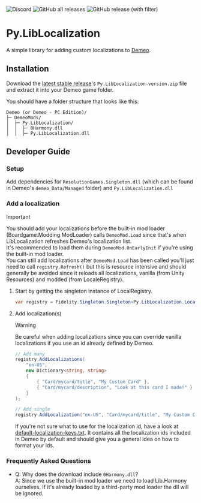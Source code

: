 ![Discord](https://img.shields.io/discord/841011788195823626?style=flat-square&logo=discord&logoColor=white&link=https%3A%2F%2Fdiscord.gg%2FZDjjbRwzs4)
![GitHub all releases](https://img.shields.io/github/downloads/JustPyrrha/Py.LibLocalization/total?style=flat-square)
![GitHub release (with filter)](https://img.shields.io/github/v/release/JustPyrrha/Py.LibLocalization?style=flat-square&link=https%3A%2F%2Fgithub.com%2Forendain%2FDemeoMods%2Freleases%2Flatest)
# Py.LibLocalization

A simple library for adding custom localizations to [Demeo](https://www.resolutiongames.com/demeo).

## Installation
Download the [latest stable release](https://github.com/JustPyrrha/Py.LibLocalization/releases/latest)'s `Py.LibLocalization-version.zip` file
and extract it into your Demeo game folder.

You should have a folder structure that looks like this:
```
Demeo (or Demeo - PC Edition)/
├─ DemeoMods/
│  ├─ Py.LibLocalization/
│  │  ├─ 0Harmony.dll
│  │  ├─ Py.LibLocalization.dll
```

## Developer Guide
### Setup
Add dependencies for `ResolutionGames.Singleton.dll` (which can be found in Demeo's `demeo_Data/Managed` folder)
and `Py.LibLocalization.dll`

### Add a localization
> [!IMPORTANT]
> You should add your localizations before the built-in mod loader (Boardgame.Modding.ModLoader) calls `DemeoMod.Load` since that's when LibLocalization refreshes Demeo's localization list.\
> It's recommended to load them during `DemeoMod.OnEarlyInit` if you're using the built-in mod loader.\
> You can still add localizations after `DemeoMod.Load` has been called you'll just need to call `registry.Refresh()` but this is resource intensive and should generally be avoided since it reloads all localizations, vanilla (from Unity Resources) and modded (from LocaleRegistry).

1. Start by getting the singleton instance of LocalRegistry.
    ```csharp
    var registry = Fidelity.Singleton.Singleton<Py.LibLocalization.LocaleRegistry>.Instance;
    ```
2. Add localization(s)
   > [!WARNING]
   > Be careful when adding localizations since you can override vanilla localizations if you use an id already defined by Demeo.
   
   ```csharp
   // Add many
   registry.AddLocalizations(
       "en-US",
       new Dictionary<string, string>
       {
           { "Card/mycard/title", "My Custom Card" },
           { "Card/mycard/description", "Look at this card I made!" }
       }
   );
   
   // Add single
   registry.AddLocalization("en-US", "Card/mycard/title", "My Custom Card");
   ```
    If you're not sure what to use for the localization id, have a look at [default-localization-keys.txt](default-localization-keys.txt). It contains all the localization ids included in Demeo by default and should give you a general idea on how to format your ids.


### Frequently Asked Questions
   - Q: Why does the download include `0Harmony.dll`?\
     A: Since we use the built-in mod loader we need to load Lib.Harmony ourselves. If it's already loaded by a third-party mod loader the dll will be ignored.